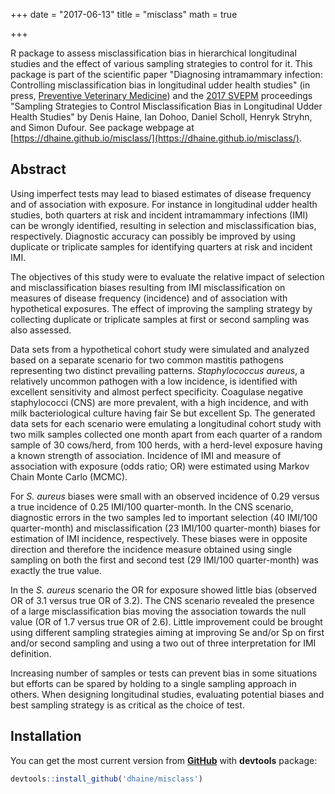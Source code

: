 +++
date = "2017-06-13"
title = "misclass"
math = true

+++

R package to assess misclassification bias in hierarchical longitudinal studies and the effect of various sampling strategies to control for it. This package is part of the scientific paper "Diagnosing intramammary infection: Controlling misclassification bias in
longitudinal udder health studies" (in press, [Preventive Veterinary Medicine](https://www.journals.elsevier.com/preventive-veterinary-medicine)) and the [2017 SVEPM](http://www.svepm2017.org/) proceedings "Sampling Strategies to Control Misclassification Bias in Longitudinal Udder Health Studies" by Denis Haine, Ian Dohoo, Daniel Scholl, Henryk Stryhn, and Simon Dufour. See package webpage at [https://dhaine.github.io/misclass/](https://dhaine.github.io/misclass/).

## Abstract

Using imperfect tests may lead to biased estimates of disease frequency and of association with exposure. For instance in longitudinal udder health studies, both quarters at risk and incident intramammary infections (IMI) can be wrongly identified, resulting in selection and misclassification bias, respectively. Diagnostic accuracy can possibly be improved by using duplicate or triplicate samples for identifying quarters at risk and incident IMI.

The objectives of this study were to evaluate the relative impact of selection and misclassification biases resulting from IMI misclassification on measures of disease frequency (incidence) and of association with hypothetical exposures. The effect of improving the sampling strategy by collecting duplicate or triplicate samples at first or second sampling was also assessed.

Data sets from a hypothetical cohort study were simulated and analyzed based on a separate scenario for two common mastitis pathogens representing two distinct prevailing patterns. *Staphylococcus aureus*, a relatively uncommon pathogen with a low incidence, is identified with excellent sensitivity and almost perfect specificity. Coagulase negative staphylococci (CNS) are more prevalent, with a high incidence, and with milk bacteriological culture having fair Se but excellent Sp. The generated data sets for each scenario were emulating a longitudinal cohort study with two milk samples collected one month apart from each quarter of a random sample of 30 cows/herd, from 100 herds, with a herd-level exposure having a known strength of association. Incidence of IMI and measure of association with exposure (odds ratio; OR) were estimated using Markov Chain Monte Carlo (MCMC).

For *S. aureus* biases were small with an observed incidence of 0.29 versus a true incidence of 0.25 IMI/100 quarter-month. In the CNS scenario, diagnostic errors in the two samples led to important selection (40 IMI/100 quarter-month) and misclassification (23 IMI/100 quarter-month) biases for estimation of IMI incidence, respectively. These biases were in opposite direction and therefore the incidence measure obtained using single sampling on both the first and second test (29 IMI/100 quarter-month) was exactly the true value.

In the *S. aureus* scenario the OR for exposure showed little bias (observed OR of 3.1 versus true OR of 3.2). The CNS scenario revealed the presence of a large misclassification bias moving the association towards the null value (OR of 1.7 versus true OR of 2.6). Little improvement could be brought using different sampling strategies aiming at improving Se and/or Sp on first and/or second sampling and using a two out of three interpretation for IMI definition.

Increasing number of samples or tests can prevent bias in some situations but efforts can be spared by holding to a single sampling approach in others. When designing longitudinal studies, evaluating potential biases and best sampling strategy is as critical as the choice of test.

## Installation

You can get the most current version from [**GitHub**](https://github.com/dhaine/misclass) with **devtools** package:

``` r
devtools::install_github('dhaine/misclass')
```
